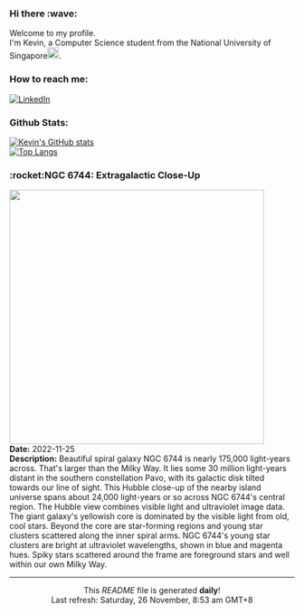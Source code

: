 <h3>Hi there :wave:</h3>

Welcome to my profile.   
I'm Kevin, a Computer Science student from the National University of Singapore<img src="https://img.icons8.com/color/96/000000/singapore-circular.png" width="20px"/>.</p>

<h3>How to reach me: </h3>
<a href="https://www.linkedin.com/in/kevin-foong/"><img alt="LinkedIn" src="https://img.shields.io/badge/linkedin-%230077B5.svg?&style=for-the-badge&logo=linkedin&logoColor=white" /></a> 

<h3>Github Stats: </h3> 

[![Kevin's GitHub stats](https://github-readme-stats.vercel.app/api?username=kevin9foong&theme=tokyonight)](https://github.com/anuraghazra/github-readme-stats) <br/>
[![Top Langs](https://github-readme-stats.vercel.app/api/top-langs/?username=kevin9foong&layout=compact&theme=tokyonight)](https://github.com/anuraghazra/github-readme-stats)

<h3>:rocket:NGC 6744: Extragalactic Close-Up</h3> 
<img width="450" src="https:&#x2F;&#x2F;apod.nasa.gov&#x2F;apod&#x2F;image&#x2F;2211&#x2F;STSCI-H-p1827h-NGC6744_2000x1924.jpg" /><br/>
<b>Date:</b> 2022-11-25<br/>
<b>Description:</b> Beautiful spiral galaxy NGC 6744 is nearly 175,000 light-years across. That&#39;s larger than the Milky Way. It lies some 30 million light-years distant in the southern constellation Pavo, with its galactic disk tilted towards our line of sight. This Hubble close-up of the nearby island universe spans about 24,000 light-years or so across NGC 6744&#39;s central region. The Hubble view combines visible light and ultraviolet image data. The giant galaxy&#39;s yellowish core is dominated by the visible light from old, cool stars. Beyond the core are star-forming regions and young star clusters scattered along the inner spiral arms. NGC 6744&#39;s young star clusters are bright at ultraviolet wavelengths, shown in blue and magenta hues. Spiky stars scattered around the frame are foreground stars and well within our own Milky Way.<br/>

------------
<p align="center">This <i>README</i> file is generated <b>daily</b>!</br>
Last refresh: Saturday, 26 November, 8:53 am GMT+8<br />